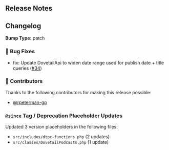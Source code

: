 ## Release Notes



## Changelog

**Bump Type:** patch

### 🐛 Bug Fixes
- fix: Update DovetailApi to widen date range used for publish date + title queries ([#34](https://github.com/PRX/Dovetail-Wordpress-Plugin/pull/34))

### 👏 Contributors

Thanks to the following contributors for making this release possible:

- [@rpeterman-gp](https://github.com/rpeterman-gp)

### `@since` Tag / Deprecation Placeholder Updates

Updated 3 version placeholders in the following files:

* `src/includes/dtpc-functions.php` (2 updates)
* `src/classes/DovetailPodcasts.php` (1 update)
